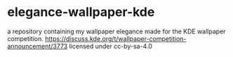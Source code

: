 # elegance-wallpaper-kde
a repository containing my wallpaper elegance made for the KDE wallpaper competition.
https://discuss.kde.org/t/wallpaper-competition-announcement/3773
licensed under cc-by-sa-4.0
